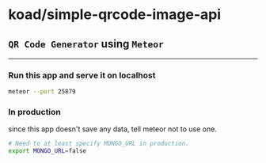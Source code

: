 # koad/simple-qrcode-image-api

## `QR Code Generator` using ``Meteor``
---

### Run this app and serve it on localhost
```bash
meteor --port 25879
```

### In production

since this app doesn't save any data, tell meteor not to use one.
```bash
# Need to at least specify MONGO_URL in production.
export MONGO_URL=false
```
